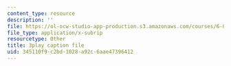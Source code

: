 ```yaml
---
content_type: resource
description: ''
file: https://ol-ocw-studio-app-production.s3.amazonaws.com/courses/6-004-computation-structures-spring-2017/345110f9c2bd1028a92c6aae47396412_CcInkh1mKZA.srt
file_type: application/x-subrip
resourcetype: Other
title: 3play caption file
uid: 345110f9-c2bd-1028-a92c-6aae47396412
---
```

